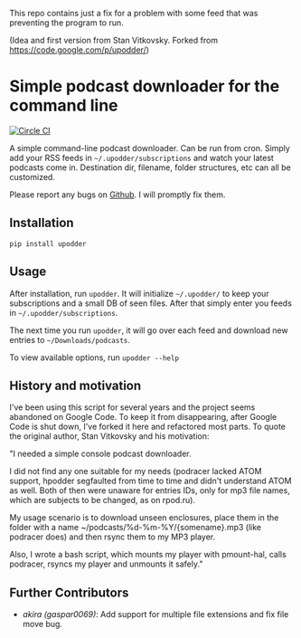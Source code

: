 This repo contains just a fix for a problem with some feed that was preventing the program to run.

(Idea and first version from Stan Vitkovsky. Forked from https://code.google.com/p/upodder/)

# Simple podcast downloader for the command line

[![Circle CI](https://circleci.com/gh/m3nu/upodder.svg?style=svg)](https://circleci.com/gh/m3nu/upodder)

A simple command-line podcast downloader. Can be run from cron. Simply add your RSS feeds in `~/.upodder/subscriptions` and watch your latest podcasts come in. Destination dir, filename, folder structures, etc can all be customized.

Please report any bugs on [Github](https://github.com/manuelRiel/upodder). I will promptly fix them.

## Installation

`pip install upodder`

## Usage

After installation, run `upodder`. It will initialize `~/.upodder/` to keep your subscriptions and a small DB of seen files. After that simply enter you feeds in `~/.upodder/subscriptions`.

The next time you run `upodder`, it will go over each feed and download new entries to `~/Downloads/podcasts`.

To view available options, run `upodder --help`

## History and motivation

I've been using this script for several years and the project seems abandoned on Google Code. To keep it from disappearing, after Google Code is shut down, I've forked it here and refactored most parts. To quote the original author, Stan Vitkovsky and his motivation:

"I needed a simple console podcast downloader.

I did not find any one suitable for my needs (podracer lacked ATOM support, hpodder segfaulted from time to time and didn't understand ATOM as well. Both of then were unaware for entries IDs, only for mp3 file names, which are subjects to be changed, as on rpod.ru).

My usage scenario is to download unseen enclosures, place them in the folder with a name ~/podcasts/%d-%m-%Y/{somename}.mp3 (like podracer does) and then rsync them to my MP3 player.

Also, I wrote a bash script, which mounts my player with pmount-hal, calls podracer, rsyncs my player and unmounts it safely."

## Further Contributors

- *akira (gaspar0069)*: Add support for multiple file extensions and fix file move bug.


